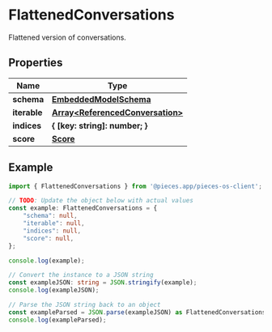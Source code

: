 
# FlattenedConversations

Flattened version of conversations.

## Properties

Name | Type
------------ | -------------
**schema** | [**EmbeddedModelSchema**](EmbeddedModelSchema)
**iterable** | [**Array&lt;ReferencedConversation&gt;**](ReferencedConversation)
**indices** | **\{ [key: string]: number; \}**
**score** | [**Score**](Score)

## Example

```typescript
import { FlattenedConversations } from '@pieces.app/pieces-os-client';

// TODO: Update the object below with actual values
const example: FlattenedConversations = {
    "schema": null,
    "iterable": null,
    "indices": null,
    "score": null,
};

console.log(example);

// Convert the instance to a JSON string
const exampleJSON: string = JSON.stringify(example);
console.log(exampleJSON);

// Parse the JSON string back to an object
const exampleParsed = JSON.parse(exampleJSON) as FlattenedConversations;
console.log(exampleParsed);
```


